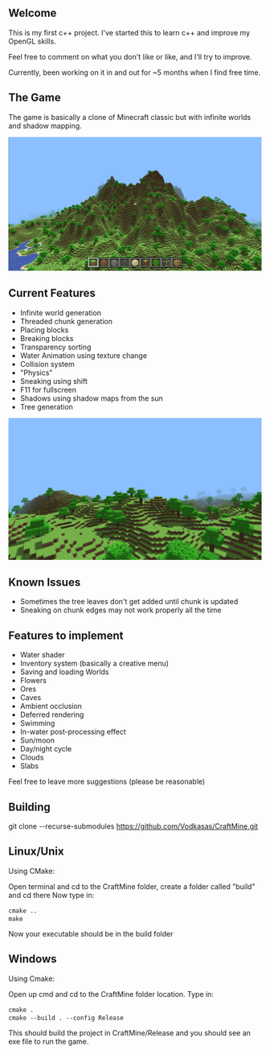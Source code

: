 ## Welcome
This is my first c++ project. I've started this to learn c++ and improve my
OpenGL skills.

Feel free to comment on what you don't like or like, and I'll try to improve.

Currently, been working on it in and out for ~5 months when I find free time.

## The Game
The game is basically a clone of Minecraft classic but with infinite worlds and
shadow mapping. 

![screenshot2.png](screenshot2.png)

## Current Features

- Infinite world generation
- Threaded chunk generation
- Placing blocks
- Breaking blocks
- Transparency sorting
- Water Animation using texture change
- Collision system
- "Physics"
- Sneaking using shift
- F11 for fullscreen
- Shadows using shadow maps from the sun
- Tree generation

![screenshot.png](screenshot.png)

## Known Issues

- Sometimes the tree leaves don't get added until chunk is updated
- Sneaking on chunk edges may not work properly all the time

## Features to implement

- Water shader
- Inventory system (basically a creative menu)
- Saving and loading Worlds
- Flowers
- Ores
- Caves
- Ambient occlusion
- Deferred rendering
- Swimming
- In-water post-processing effect
- Sun/moon
- Day/night cycle
- Clouds
- Slabs

Feel free to leave more suggestions (please be reasonable)

## Building

git clone --recurse-submodules https://github.com/Vodkasas/CraftMine.git

## Linux/Unix

Using CMake:

Open terminal and cd to the CraftMine folder, create a folder called "build" and cd there
Now type in:

    cmake ..
    make

Now your executable should be in the build folder

## Windows

Using Cmake:

Open up cmd and cd to the CraftMine folder location.
Type in:

    cmake .
    cmake --build . --config Release

This should build the project in CraftMine/Release and you should see an exe file to run the game.



